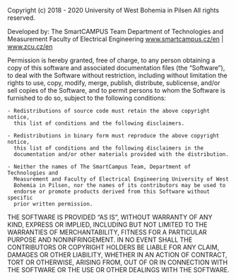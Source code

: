 Copyright (c) 2018 - 2020 University of West Bohemia in Pilsen
All rights reserved.

Developed by:
The SmartCAMPUS Team
Department of Technologies and Measurement
Faculty of Electrical Engineering
www.smartcampus.cz/en | www.zcu.cz/en

Permission is hereby granted, free of charge, to any person obtaining a copy of
this software and associated documentation files (the “Software”), to deal with
the Software without restriction, including without limitation the rights to
use, copy, modify, merge, publish, distribute, sublicense, and/or sell copies
of the Software, and to permit persons to whom the Software is furnished to do
so, subject to the following conditions:

    - Redistributions of source code must retain the above copyright notice,
      this list of conditions and the following disclaimers.
    
    - Redistributions in binary form must reproduce the above copyright notice,
      this list of conditions and the following disclaimers in the
      documentation and/or other materials provided with the distribution.
    
    - Neither the names of The SmartCampus Team, Department of Technologies and
      Measurement and Faculty of Electrical Engineering University of West
      Bohemia in Pilsen, nor the names of its contributors may be used to
      endorse or promote products derived from this Software without specific
      prior written permission. 
    
THE SOFTWARE IS PROVIDED “AS IS”, WITHOUT WARRANTY OF ANY KIND, EXPRESS OR
IMPLIED, INCLUDING BUT NOT LIMITED TO THE WARRANTIES OF MERCHANTABILITY,
FITNESS FOR A PARTICULAR PURPOSE AND NONINFRINGEMENT. IN NO EVENT SHALL THE
CONTRIBUTORS OR COPYRIGHT HOLDERS BE LIABLE FOR ANY CLAIM, DAMAGES OR OTHER
LIABILITY, WHETHER IN AN ACTION OF CONTRACT, TORT OR OTHERWISE, ARISING FROM,
OUT OF OR IN CONNECTION WITH THE SOFTWARE OR THE USE OR OTHER DEALINGS WITH THE
SOFTWARE. 
